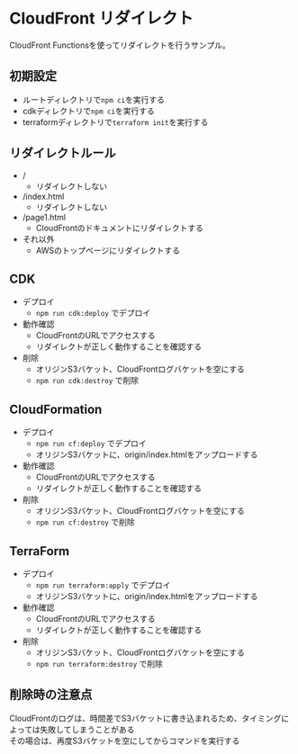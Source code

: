 # CloudFront リダイレクト

CloudFront Functionsを使ってリダイレクトを行うサンプル。

## 初期設定

- ルートディレクトリで`npm ci`を実行する
- cdkディレクトリで`npm ci`を実行する
- terraformディレクトリで`terraform init`を実行する

## リダイレクトルール

- /
  - リダイレクトしない
- /index.html
  - リダイレクトしない
- /page1.html
  - CloudFrontのドキュメントにリダイレクトする
- それ以外
  - AWSのトップページにリダイレクトする

## CDK

- デプロイ
  - `npm run cdk:deploy` でデプロイ
- 動作確認
  - CloudFrontのURLでアクセスする
  - リダイレクトが正しく動作することを確認する
- 削除
  - オリジンS3バケット、CloudFrontログバケットを空にする
  - `npm run cdk:destroy` で削除

## CloudFormation

- デプロイ
  - `npm run cf:deploy` でデプロイ
  - オリジンS3バケットに、origin/index.htmlをアップロードする
- 動作確認
  - CloudFrontのURLでアクセスする
  - リダイレクトが正しく動作することを確認する
- 削除
  - オリジンS3バケット、CloudFrontログバケットを空にする
  - `npm run cf:destroy` で削除

## TerraForm

- デプロイ
  - `npm run terraform:apply` でデプロイ
  - オリジンS3バケットに、origin/index.htmlをアップロードする
- 動作確認
  - CloudFrontのURLでアクセスする
  - リダイレクトが正しく動作することを確認する
- 削除
  - オリジンS3バケット、CloudFrontログバケットを空にする
  - `npm run terraform:destroy` で削除

## 削除時の注意点

CloudFrontのログは、時間差でS3バケットに書き込まれるため、タイミングによっては失敗してしまうことがある  
その場合は、再度S3バケットを空にしてからコマンドを実行する